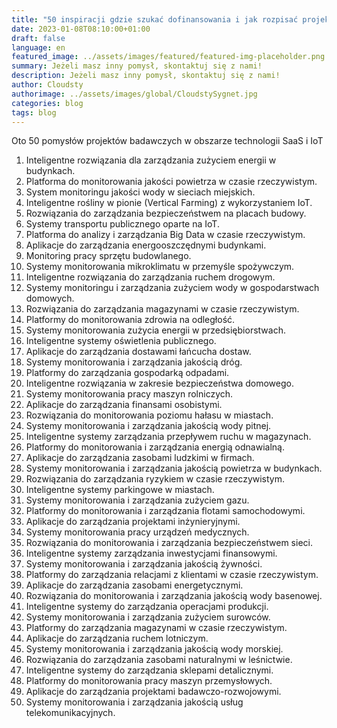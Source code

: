 ```yaml
---
title: "50 inspiracji gdzie szukać dofinansowania i jak rozpisać projekty pod IoT "
date: 2023-01-08T08:10:00+01:00
draft: false
language: en
featured_image: ../assets/images/featured/featured-img-placeholder.png
summary: Jeżeli masz inny pomysł, skontaktuj się z nami!
description: Jeżeli masz inny pomysł, skontaktuj się z nami! 
author: Cloudsty
authorimage: ../assets/images/global/CloudstySygnet.jpg
categories: blog
tags: blog
---
```


Oto 50 pomysłów projektów badawczych w obszarze technologii SaaS i IoT

1. Inteligentne rozwiązania dla zarządzania zużyciem energii w budynkach.
1. Platforma do monitorowania jakości powietrza w czasie rzeczywistym.
1. System monitoringu jakości wody w sieciach miejskich.
1. Inteligentne rośliny w pionie (Vertical Farming) z wykorzystaniem IoT.
1. Rozwiązania do zarządzania bezpieczeństwem na placach budowy.
1. Systemy transportu publicznego oparte na IoT.
1. Platforma do analizy i zarządzania Big Data w czasie rzeczywistym.
1. Aplikacje do zarządzania energooszczędnymi budynkami.
1. Monitoring pracy sprzętu budowlanego.
1. Systemy monitorowania mikroklimatu w przemyśle spożywczym.
1. Inteligentne rozwiązania do zarządzania ruchem drogowym.
1. Systemy monitoringu i zarządzania zużyciem wody w gospodarstwach domowych.
1. Rozwiązania do zarządzania magazynami w czasie rzeczywistym.
1. Platformy do monitorowania zdrowia na odległość.
1. Systemy monitorowania zużycia energii w przedsiębiorstwach.
1. Inteligentne systemy oświetlenia publicznego.
1. Aplikacje do zarządzania dostawami łańcucha dostaw.
1. Systemy monitorowania i zarządzania jakością dróg.
1. Platformy do zarządzania gospodarką odpadami.
1. Inteligentne rozwiązania w zakresie bezpieczeństwa domowego.
1. Systemy monitorowania pracy maszyn rolniczych.
1. Aplikacje do zarządzania finansami osobistymi.
1. Rozwiązania do monitorowania poziomu hałasu w miastach.
1. Systemy monitorowania i zarządzania jakością wody pitnej.
1. Inteligentne systemy zarządzania przepływem ruchu w magazynach.
1. Platformy do monitorowania i zarządzania energią odnawialną.
1. Aplikacje do zarządzania zasobami ludzkimi w firmach.
1. Systemy monitorowania i zarządzania jakością powietrza w budynkach.
1. Rozwiązania do zarządzania ryzykiem w czasie rzeczywistym.
1. Inteligentne systemy parkingowe w miastach.
1. Systemy monitorowania i zarządzania zużyciem gazu.
1. Platformy do monitorowania i zarządzania flotami samochodowymi.
1. Aplikacje do zarządzania projektami inżynieryjnymi.
1. Systemy monitorowania pracy urządzeń medycznych.
1. Rozwiązania do monitorowania i zarządzania bezpieczeństwem sieci.
1. Inteligentne systemy zarządzania inwestycjami finansowymi.
1. Systemy monitorowania i zarządzania jakością żywności.
1. Platformy do zarządzania relacjami z klientami w czasie rzeczywistym.
1. Aplikacje do zarządzania zasobami energetycznymi.
1. Rozwiązania do monitorowania i zarządzania jakością wody basenowej.
1. Inteligentne systemy do zarządzania operacjami produkcji.
1. Systemy monitorowania i zarządzania zużyciem surowców.
1. Platformy do zarządzania magazynami w czasie rzeczywistym.
1. Aplikacje do zarządzania ruchem lotniczym.
1. Systemy monitorowania i zarządzania jakością wody morskiej.
1. Rozwiązania do zarządzania zasobami naturalnymi w leśnictwie.
1. Inteligentne systemy do zarządzania sklepami detalicznymi.
1. Platformy do monitorowania pracy maszyn przemysłowych.
1. Aplikacje do zarządzania projektami badawczo-rozwojowymi.
1. Systemy monitorowania i zarządzania jakością usług telekomunikacyjnych.

